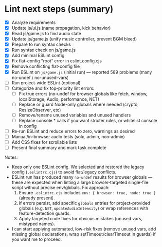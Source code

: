 # Lint next steps (summary)

- [x] Analyze requirements
- [x] Update js/ui.js (name propagation, kick behavior)
- [x] Read js/game.js to find audio state
- [x] Update js/game.js (unify music controller, prevent BGM bleed)
- [x] Prepare to run syntax checks
- [x] Run syntax check on js/game.js
- [x] Add minimal ESLint config
- [x] Fix flat-config "root" error in eslint.config.cjs
- [x] Remove conflicting flat-config file
- [x] Run ESLint on `js/game.js` (initial run) — reported 589 problems (many no-undef / no-unused-vars)
- [ ] Run project-wide ESLint (optional)
- [ ] Categorize and fix top-priority lint errors:
  - [ ] Fix true errors (no-undef for browser globals like fetch, window, localStorage, Audio, performance, NET)
  - [ ] Replace or guard Node-only globals where needed (crypto, ResizeObserver, etc)
  - [ ] Remove/rename unused variables and unused handlers
  - [ ] Replace console.* calls if you want stricter rules, or whitelist console in config
- [ ] Re-run ESLint and reduce errors to zero, warnings as desired
- [ ] Manual/in-browser audio tests (solo, admin, non-admin)
- [ ] Add CSS fixes for scrollable lists
- [ ] Present final summary and mark task complete

Notes:
- Keep only one ESLint config. We selected and restored the legacy config (`.eslintrc.cjs`) to avoid flat/legacy conflicts.
- ESLint run has produced many `no-undef` results for browser globals — these are expected when linting a large browser-targeted single-file script without precise env/globals. Fix approach:
  1. Ensure `.eslintrc.cjs` includes `env: { browser: true, node: true }` (already present).
  2. If errors persist, add specific `globals` entries for project-provided globals (e.g. `NET`, `updateAudioIntensity`) or wrap references with feature-detection guards.
  3. Apply targeted code fixes for obvious mistakes (unused vars, mistyped names).
- I can start applying automated, low-risk fixes (remove unused vars, add missing global declarations, wrap setTimeout/clearTimeout in guards) if you want me to proceed.
